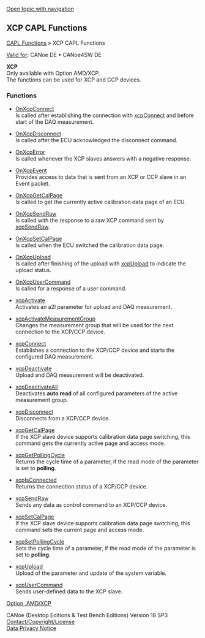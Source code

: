 [Open topic with navigation](../../../../CANoeDEFamily.htm#Topics/CAPLFunctions/XCP/CAPLfunctionsXCPOverview.md)

## XCP CAPL Functions

[CAPL Functions](../CAPLfunctions.md) » XCP CAPL Functions

[Valid for](../../Shared/FeatureAvailability.md): CANoe DE • CANoe4SW DE

**XCP**  
Only available with Option AMD/XCP.  
The functions can be used for XCP and CCP devices.

### Functions

- [OnXcpConnect](Functions/CAPLfunctionXCPConnect.md)  
  Is called after establishing the connection with [xcpConnect](Functions/CAPLfunctionXCPConnect.md) and before start of the DAQ measurement.

- [OnXcpDisconnect](Functions/CAPLfunctionXCPDisconnect.md)  
  Is called after the ECU acknowledged the disconnect command.

- [OnXcpError](Functions/CAPLfunctionOnXcpError.md)  
  Is called whenever the XCP slaves answers with a negative response.

- [OnXcpEvent](Functions/CAPLfunctionOnXcpEvent.md)  
  Provides access to data that is sent from an XCP or CCP slave in an Event packet.

- [OnXcpGetCalPage](Functions/CAPLfunctionXCPGetCalPage.md)  
  Is called to get the currently active calibration data page of an ECU.

- [OnXcpSendRaw](Functions/CAPLfunctionXCPSendRaw.md)  
  Is called with the response to a raw XCP command sent by [xcpSendRaw](Functions/CAPLfunctionXCPSendRaw.md).

- [OnXcpSetCalPage](Functions/CAPLfunctionXCPSetCalPage.md)  
  Is called when the ECU switched the calibration data page.

- [OnXcpUpload](Functions/CAPLfunctionXCPUpload.md)  
  Is called after finishing of the upload with [xcpUpload](Functions/CAPLfunctionXCPUpload.md) to indicate the upload status.

- [OnXcpUserCommand](Functions/CAPLfunctionXCPUserCommand.md)  
  Is called for a response of a user command.

- [xcpActivate](Functions/CAPLfunctionXCPActivate.md)  
  Activates an a2l parameter for upload and DAQ measurement.

- [xcpActivateMeasurementGroup](Functions/CAPLfunctionXCPActivateMeasurementGroup.md)  
  Changes the measurement group that will be used for the next connection to the XCP/CCP device.

- [xcpConnect](Functions/CAPLfunctionXCPConnect.md)  
  Establishes a connection to the XCP/CCP device and starts the configured DAQ measurement.

- [xcpDeactivate](Functions/CAPLfunctionXCPDeactivate.md)  
  Upload and DAQ measurement will be deactivated.

- [xcpDeactivateAll](Functions/CAPLfunctionXCPDeactivateAll.md)  
  Deactivates **auto read** of all configured parameters of the active measurement group.

- [xcpDisconnect](Functions/CAPLfunctionXCPDisconnect.md)  
  Disconnects from a XCP/CCP device.

- [xcpGetCalPage](Functions/CAPLfunctionXCPGetCalPage.md)  
  If the XCP slave device supports calibration data page switching, this command gets the currently active page and access mode.

- [xcpGetPollingCycle](Functions/CAPLfunctionXCPGetPollingCycle.md)  
  Returns the cycle time of a parameter, if the read mode of the parameter is set to **polling**.

- [xcpIsConnected](Functions/CAPLfunctionXCPIsConnected.md)  
  Returns the connection status of a XCP/CCP device.

- [xcpSendRaw](Functions/CAPLfunctionXCPSendRaw.md)  
  Sends any data as control command to an XCP/CCP device.

- [xcpSetCalPage](Functions/CAPLfunctionXCPSetCalPage.md)  
  If the XCP slave device supports calibration data page switching, this command sets the current page and access mode.

- [xcpSetPollingCycle](Functions/CAPLfunctionXCPSetPollingCycle.md)  
  Sets the cycle time of a parameter, if the read mode of the parameter is set to **polling**.

- [xcpUpload](Functions/CAPLfunctionXCPUpload.md)  
  Upload of the parameter and update of the system variable.

- [xcpUserCommand](Functions/CAPLfunctionXCPUserCommand.md)  
  Sends user-defined data to the XCP slave.

[Option .AMD/XCP](../../CANoeCANalyzer/AMDXCP/AMDXCP.md)

CANoe (Desktop Editions & Test Bench Editions) Version 18 SP3  
[Contact/Copyright/License](../../Shared/ContactCopyrightLicense.md)  
[Data Privacy Notice](https://www.vector.com/int/en/company/get-info/privacy-policy/)
